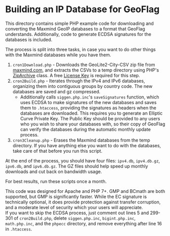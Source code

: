 # Building an IP Database for GeoFlag

This directory contains simple PHP example code for downloading and converting the Maxmind GeoIP databases to a format that GeoFlag understands. Additionally, code to generate ECDSA signatures for the databases is included.  


The process is split into three tasks, in case you want to do other things with the Maxmind databases while you have them.  
1) `cron1Download.php` - Downloads the GeoLite2-City-CSV zip file from [maxmind.com](https://dev.maxmind.com/geoip/geoip2/geolite2/), and extracts the CSVs to a temp directory using PHP's [ZipArchive](https://www.php.net/manual/en/class.ziparchive.php) class. A free [License Key](https://www.maxmind.com/en/geolite2/signup) is required for this step.
2) `cron2Build.php` - Iterates through the IPv4 and IPv6 databases, organizing them into contiguous groups by country code. The new databases are saved and gz compressed.
   - Additionally calls `siggen.php.inc`'s `saveSignatures` function, which uses ECDSA to make signatures of the new databases and saves them to `.htaccess`, providing the signatures as headers when the databases are downloaded. This requires you to generate an Elliptic Curve Private Key. The Public Key should be provided to any users who you wish to share your databases with, so their copy of GeoFlag can verify the databases during the automatic monthly update process.
3) `cron3Cleanup.php` - Erases the Maxmind databases from the temp directory. If you have anything else you want to do with the databases, take care of that before you run this script.

At the end of the process, you should have four files: `ipv4.db`, `ipv4.db.gz`, `ipv6.db`, and `ipv6.db.gz`. The GZ files should help speed up monthly downloads and cut back on bandwidth usage.  

For best results, run these scripts once a month.  

This code was designed for Apache and PHP 7+. GMP and BCmath are both supported, but GMP is significantly faster. While the EC signature is technically optional, it does provide protection against transfer corruption, and a moderate level of security which your users will appreciate.  
If you want to skip the ECDSA process, just comment out lines 5 and 299-301 of `cron2Build.php`, delete `siggen.php.inc`, `bigint.php.inc`, `math.php.inc`, and the `phpecc` directory, and remove everything after line 16 in `.htaccess`.
